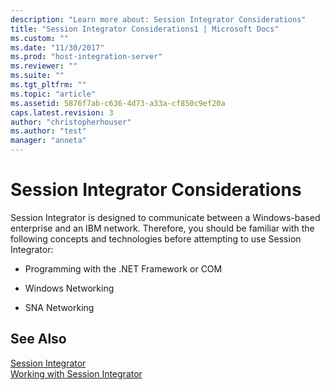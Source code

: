 ```yaml
---
description: "Learn more about: Session Integrator Considerations"
title: "Session Integrator Considerations1 | Microsoft Docs"
ms.custom: ""
ms.date: "11/30/2017"
ms.prod: "host-integration-server"
ms.reviewer: ""
ms.suite: ""
ms.tgt_pltfrm: ""
ms.topic: "article"
ms.assetid: 5876f7ab-c636-4d73-a33a-cf850c9ef20a
caps.latest.revision: 3
author: "christopherhouser"
ms.author: "test"
manager: "anneta"
---
```

# Session Integrator Considerations
Session Integrator is designed to communicate between a Windows-based enterprise and an IBM network. Therefore, you should be familiar with the following concepts and technologies before attempting to use Session Integrator:  
  
-   Programming with the .NET Framework or COM  
  
-   Windows Networking  
  
-   SNA Networking  
  
## See Also  
 [Session Integrator](../core/session-integrator2.md)   
 [Working with Session Integrator](../core/working-with-session-integrator1.md)
